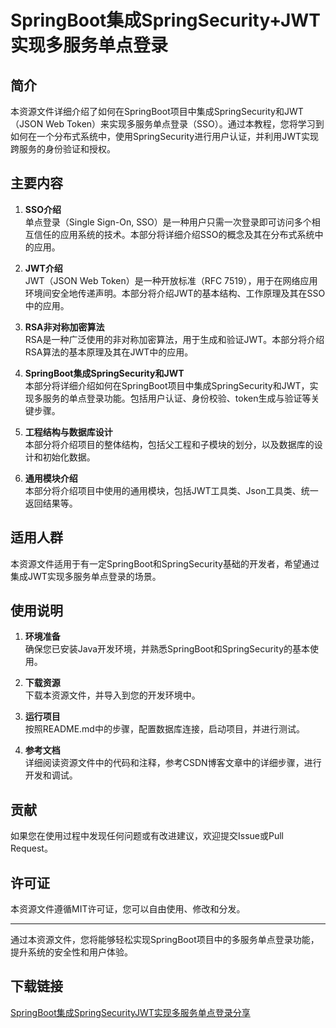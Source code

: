 # SpringBoot集成SpringSecurity+JWT实现多服务单点登录

## 简介
本资源文件详细介绍了如何在SpringBoot项目中集成SpringSecurity和JWT（JSON Web Token）来实现多服务单点登录（SSO）。通过本教程，您将学习到如何在一个分布式系统中，使用SpringSecurity进行用户认证，并利用JWT实现跨服务的身份验证和授权。

## 主要内容
1. **SSO介绍**  
   单点登录（Single Sign-On, SSO）是一种用户只需一次登录即可访问多个相互信任的应用系统的技术。本部分将详细介绍SSO的概念及其在分布式系统中的应用。

2. **JWT介绍**  
   JWT（JSON Web Token）是一种开放标准（RFC 7519），用于在网络应用环境间安全地传递声明。本部分将介绍JWT的基本结构、工作原理及其在SSO中的应用。

3. **RSA非对称加密算法**  
   RSA是一种广泛使用的非对称加密算法，用于生成和验证JWT。本部分将介绍RSA算法的基本原理及其在JWT中的应用。

4. **SpringBoot集成SpringSecurity和JWT**  
   本部分将详细介绍如何在SpringBoot项目中集成SpringSecurity和JWT，实现多服务的单点登录功能。包括用户认证、身份校验、token生成与验证等关键步骤。

5. **工程结构与数据库设计**  
   本部分将介绍项目的整体结构，包括父工程和子模块的划分，以及数据库的设计和初始化数据。

6. **通用模块介绍**  
   本部分将介绍项目中使用的通用模块，包括JWT工具类、Json工具类、统一返回结果等。

## 适用人群
本资源文件适用于有一定SpringBoot和SpringSecurity基础的开发者，希望通过集成JWT实现多服务单点登录的场景。

## 使用说明
1. **环境准备**  
   确保您已安装Java开发环境，并熟悉SpringBoot和SpringSecurity的基本使用。

2. **下载资源**  
   下载本资源文件，并导入到您的开发环境中。

3. **运行项目**  
   按照README.md中的步骤，配置数据库连接，启动项目，并进行测试。

4. **参考文档**  
   详细阅读资源文件中的代码和注释，参考CSDN博客文章中的详细步骤，进行开发和调试。

## 贡献
如果您在使用过程中发现任何问题或有改进建议，欢迎提交Issue或Pull Request。

## 许可证
本资源文件遵循MIT许可证，您可以自由使用、修改和分发。

---

通过本资源文件，您将能够轻松实现SpringBoot项目中的多服务单点登录功能，提升系统的安全性和用户体验。

## 下载链接

[SpringBoot集成SpringSecurityJWT实现多服务单点登录分享](https://pan.quark.cn/s/1cc9a07e885c)